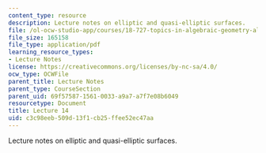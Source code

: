 ```yaml
---
content_type: resource
description: Lecture notes on elliptic and quasi-elliptic surfaces.
file: /ol-ocw-studio-app/courses/18-727-topics-in-algebraic-geometry-algebraic-surfaces-spring-2008/c3c98eeb509d13f1cb25ffee52ec47aa_lect14.pdf
file_size: 165158
file_type: application/pdf
learning_resource_types:
- Lecture Notes
license: https://creativecommons.org/licenses/by-nc-sa/4.0/
ocw_type: OCWFile
parent_title: Lecture Notes
parent_type: CourseSection
parent_uid: 69f57587-1561-0033-a9a7-a7f7e08b6049
resourcetype: Document
title: Lecture 14
uid: c3c98eeb-509d-13f1-cb25-ffee52ec47aa
---
```

Lecture notes on elliptic and quasi-elliptic surfaces.